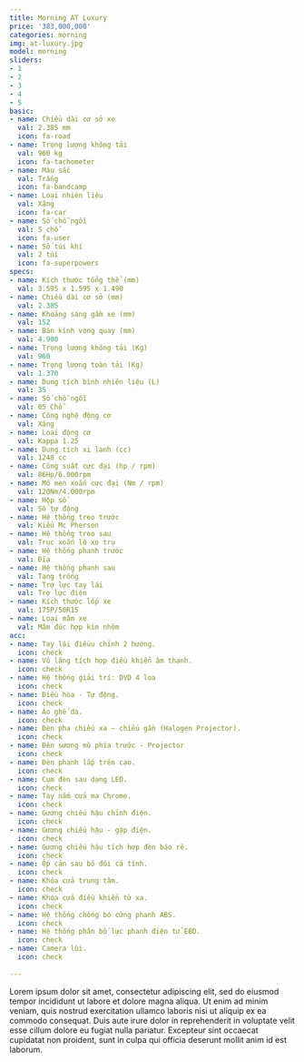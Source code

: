 ```yaml
---
title: Morning AT Luxury
price: '383,000,000'
categories: morning
img: at-luxury.jpg
model: morning
sliders:
- 1
- 2
- 3
- 4
- 5
basic:
- name: Chiều dài cơ sở xe
  val: 2.385 mm
  icon: fa-road
- name: Trọng lượng không tải
  val: 960 kg
  icon: fa-tachometer
- name: Màu sắc
  val: Trắng
  icon: fa-bandcamp
- name: Loại nhiên liệu
  val: Xăng
  icon: fa-car
- name: Số chỗ ngồi
  val: 5 chỗ
  icon: fa-user
- name: Số túi khí
  val: 2 túi
  icon: fa-superpowers
specs:
- name: Kích thước tổng thể (mm)
  val: 3.595 x 1.595 x 1.490
- name: Chiều dài cơ sở (mm)
  val: 2.385
- name: Khoảng sáng gầm xe (mm)
  val: 152
- name: Bán kính vòng quay (mm)
  val: 4.900
- name: Trọng lượng không tải (Kg)
  val: 960
- name: Trọng lượng toàn tải (Kg)
  val: 1.370
- name: Dung tích bình nhiên liệu (L)
  val: 35
- name: Số chỗ ngồi
  val: 05 Chỗ
- name: Công nghệ động cơ
  val: Xăng
- name: Loại động cơ
  val: Kappa 1.25
- name: Dung tích xi lanh (cc)
  val: 1248 cc
- name: Công suất cực đại (hp / rpm)
  val: 86Hp/6.000rpm
- name: Mô men xoắn cực đại (Nm / rpm)
  val: 120Nm/4.000rpm
- name: Hộp số
  val: Số tự động
- name: Hệ thống treo trước
  val: Kiểu Mc Pherson
- name: Hệ thống treo sau
  val: Trục xoắn lò xo trụ
- name: Hệ thống phanh trước
  val: Đĩa 
- name: Hệ thống phanh sau
  val: Tang trống
- name: Trợ lực tay lái
  val: Trợ lực điện
- name: Kích thước lốp xe
  val: 175P/50R15
- name: Loại mâm xe
  val: Mâm đúc hợp kim nhôm
acc:
- name: Tay lái điềuu chỉnh 2 hướng.
  icon: check
- name: Vô lăng tích hợp điều khiển âm thanh.
  icon: check
- name: Hệ thống giải trí: DVD 4 loa
  icon: check
- name: Điều hòa - Tự động.
  icon: check
- name: Áo ghế da.
  icon: check
- name: Đèn pha chiếu xa – chiếu gần (Halogen Projector).
  icon: check
- name: Đèn sương mù phía trước - Projector
  icon: check
- name: Đèn phanh lắp trên cao.
  icon: check
- name: Cụm đèn sau dạng LED.
  icon: check
- name: Tay nắm cửa mạ Chrome.
  icon: check
- name: Gương chiếu hậu chỉnh điện.
  icon: check
- name: Gương chiếu hậu - gập điện.
  icon: check
- name: Gương chiếu hậu tích hợp đèn báo rẽ.
  icon: check
- name: Ốp cản sau bô đôi cá tính.
  icon: check
- name: Khóa cửa trung tâm.
  icon: check
- name: Khóa cửa điều khiển từ xa.
  icon: check
- name: Hệ thống chống bó cứng phanh ABS.
  icon: check
- name: Hệ thống phân bố lực phanh điện tử EBD.
  icon: check
- name: Camera lùi.
  icon: check
  
---
```


Lorem ipsum dolor sit amet, consectetur adipiscing elit, sed do eiusmod tempor incididunt ut labore et dolore magna aliqua. Ut enim ad minim veniam, quis nostrud exercitation ullamco laboris nisi ut aliquip ex ea commodo consequat. Duis aute irure dolor in reprehenderit in voluptate velit esse cillum dolore eu fugiat nulla pariatur. Excepteur sint occaecat cupidatat non proident, sunt in culpa qui officia deserunt mollit anim id est laborum.
